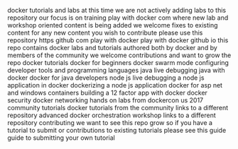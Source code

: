 docker tutorials and labs at this time we are not actively adding labs to this repository our focus is on training play with docker com where new lab and workshop oriented content is being added we welcome fixes to existing content for any new content you wish to contribute please use this repository https github com play with docker play with docker github io this repo contains docker labs and tutorials authored both by docker and by members of the community we welcome contributions and want to grow the repo docker tutorials docker for beginners docker swarm mode configuring developer tools and programming languages java live debugging java with docker docker for java developers node js live debugging a node js application in docker dockerizing a node js application docker for asp net and windows containers building a 12 factor app with docker docker security docker networking hands on labs from dockercon us 2017 community tutorials docker tutorials from the community links to a different repository advanced docker orchestration workshop links to a different repository contributing we want to see this repo grow so if you have a tutorial to submit or contributions to existing tutorials please see this guide guide to submitting your own tutorial